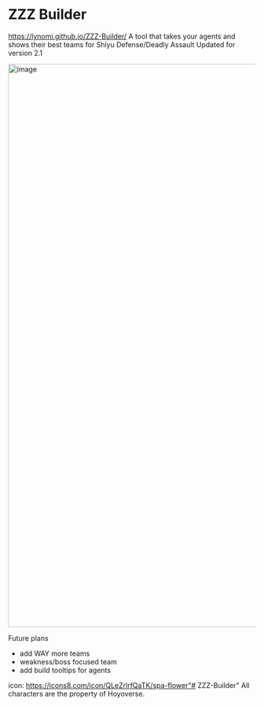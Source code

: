 # ZZZ Builder
https://lynomi.github.io/ZZZ-Builder/
A tool that takes your agents and shows their best teams for Shiyu Defense/Deadly Assault
Updated for version 2.1

<img width="1578" height="1146" alt="image" src="https://github.com/user-attachments/assets/90fdad61-4268-4a1b-8a13-f1d03c746923" />


Future plans
- add WAY more teams
- weakness/boss focused team
- add build tooltips for agents

icon: https://icons8.com/icon/QLeZrlrfQaTK/spa-flower"# ZZZ-Builder" 
All characters are the property of Hoyoverse.
